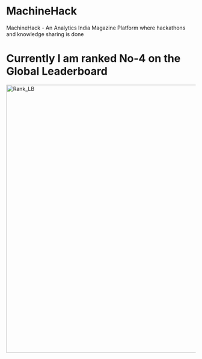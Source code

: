 # MachineHack
MachineHack - An Analytics India Magazine Platform where hackathons and knowledge sharing is done


# Currently I am ranked No-4 on the Global Leaderboard

<img width="712" alt="Rank_LB" src="https://user-images.githubusercontent.com/6191291/67753712-27e81580-fa5b-11e9-8598-bcf5e8d3c870.PNG">

